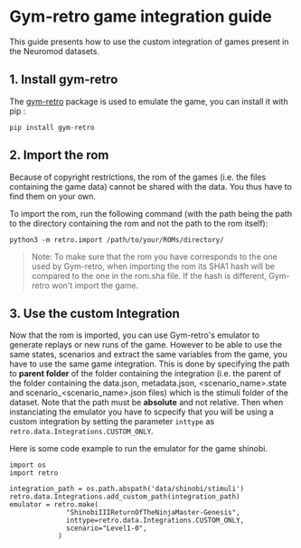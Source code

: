 # Gym-retro game integration guide

This guide presents how to use the custom integration of games present in the Neuromod datasets.

## 1. Install gym-retro

The [gym-retro](https://retro.readthedocs.io/en/latest/) package is used to emulate the game, you can install it with pip :

`pip install gym-retro`

## 2. Import the rom
Because of copyright restrictions, the rom of the games (i.e. the files containing the game data) cannot be shared with the data. You thus have to find them on your own.

To import the rom, run the following command (with the path being the path to the directory containing the rom and not the path to the rom itself):

`python3 -m retro.import /path/to/your/ROMs/directory/`

>Note:
To make sure that the rom you have corresponds to the one used by Gym-retro, when importing the rom its SHA1 hash will be compared to the one in the rom.sha file. If the hash is different, Gym-retro won't import the game.

## 3. Use the custom Integration

Now that the rom is imported, you can use Gym-retro's emulator to generate replays or new runs of the game. However to be able to use the same states, scenarios and extract the same variables from the game, you have to use the same game integration. This is done by specifying the path to **parent folder** of the folder containing the integration (i.e. the parent of the folder containing the data.json, metadata.json, <scenario_name>.state and scenario_<scenario_name>.json files) which is the stimuli folder of the dataset. Note that the path must be **absolute** and not relative. Then when instanciating the emulator you have to scpecify that you will be using a custom integration by setting the parameter `inttype` as `retro.data.Integrations.CUSTOM_ONLY`.

Here is some code example to run the emulator for the game shinobi.

```
import os
import retro

integration_path = os.path.abspath('data/shinobi/stimuli')
retro.data.Integrations.add_custom_path(integration_path)
emulator = retro.make(
              "ShinobiIIIReturnOfTheNinjaMaster-Genesis",
              inttype=retro.data.Integrations.CUSTOM_ONLY,
              scenario="Level1-0",
            )
```
